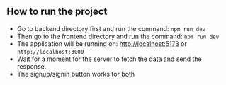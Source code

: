 ## How to run the project
- Go to backend directory first and run the command:
`npm run dev`
- Then go to the frontend directory  and run the command:
`npm run dev`
- The application will be running on: <a href="http://localhost:5173">http://localhost:5173</a> or `http://localhost:3000 `
- Wait for a moment for the server to fetch the data and send the response.
- The signup/signin button works for both

